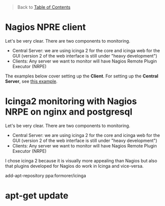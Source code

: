 > Back to [Table of Contents](https://github.com/jpfluger/examples)

# Nagios NPRE client

Let's be very clear. There are two components to monitoring. 

* Central Server: we are using icinga 2 for the core and icinga web for the GUI (version 2 of the web interface is still under "heavy development")
* Clients: Any server we want to monitor will have Nagios Remote Plugin Executor (NRPE)

The examples below cover setting up the **Client**. For setting up the **Central Server**, see [this example](https://github.com/jpfluger/examples/blob/master/ubuntu-14.04/icinga2-server.md).







# Icinga2 monitoring with Nagios NRPE on nginx and postgresql

Let's be very clear. There are two components to monitoring. 

* Central Server: we are using icinga 2 for the core and icinga web for the GUI (version 2 of the web interface is still under "heavy development")
* Clients: Any server we want to monitor will have Nagios Remote Plugin Executor (NRPE)

I chose icinga 2 because it is visually more appealing than Nagios but also that plugins developed for Nagios do work in Icinga and vice-versa.


add-apt-repository ppa:formorer/icinga
# apt-get update